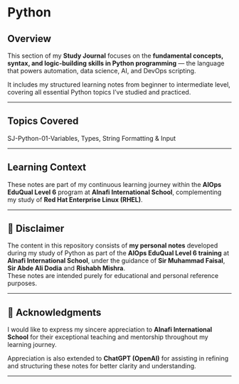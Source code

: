 # Python


## Overview

This section of my **Study Journal** focuses on the **fundamental concepts, syntax, and logic-building skills in Python programming** — the language that powers automation, data science, AI, and DevOps scripting.

It includes my structured learning notes from beginner to intermediate level, covering all essential Python topics I’ve studied and practiced.

---

## Topics Covered

SJ-Python-01-Variables, Types, String Formatting & Input


---

## Learning Context

These notes are part of my continuous learning journey within the **AIOps EduQual Level 6** program at **Alnafi International School**, complementing my study of **Red Hat Enterprise Linux (RHEL)**.

---

## 📘 Disclaimer

The content in this repository consists of **my personal notes** developed during my study of Python as part of the **AIOps EduQual Level 6 training** at **Alnafi International School**, under the guidance of **Sir Muhammad Faisal**, **Sir Abde Ali Dodia** and **Rishabh Mishra**.  
These notes are intended purely for educational and personal reference purposes.

---

## 🙏 Acknowledgments

I would like to express my sincere appreciation to **Alnafi International School** for their exceptional teaching and mentorship throughout my learning journey.  

Appreciation is also extended to **ChatGPT (OpenAI)** for assisting in refining and structuring these notes for better clarity and understanding.

---
